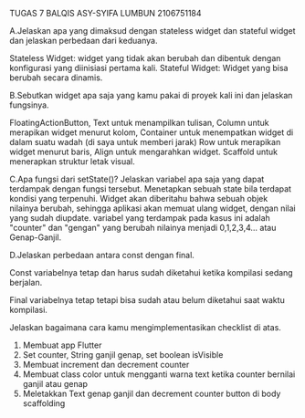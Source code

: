  TUGAS 7 BALQIS ASY-SYIFA LUMBUN 2106751184

 A.Jelaskan apa yang dimaksud dengan stateless widget dan stateful widget dan jelaskan perbedaan dari keduanya.
 
 Stateless Widget: widget yang tidak akan berubah dan dibentuk dengan konfigurasi yang diinisiasi pertama kali.
 Stateful Widget: Widget yang bisa berubah secara dinamis.


 B.Sebutkan widget apa saja yang kamu pakai di proyek kali ini dan jelaskan fungsinya.

 FloatingActionButton, 
 Text untuk menampilkan tulisan,
 Column untuk merapikan widget menurut kolom,
 Container untuk menempatkan widget di dalam suatu wadah (di saya untuk memberi jarak)
 Row untuk merapikan widget menurut baris,
 Align untuk mengarahkan widget.
 Scaffold untuk menerapkan struktur letak visual.
 
 C.Apa fungsi dari setState()? Jelaskan variabel apa saja yang dapat terdampak dengan fungsi tersebut.
 Menetapkan sebuah state bila terdapat kondisi yang terpenuhi.
 Widget akan diberitahu bahwa sebuah objek nilainya berubah, sehingga aplikasi akan memuat ulang widget, dengan nilai yang sudah diupdate.
 variabel yang terdampak pada kasus ini adalah "counter" dan "gengan" yang berubah nilainya menjadi 0,1,2,3,4... atau Genap-Ganjil.
 
 D.Jelaskan perbedaan antara const dengan final.
 
 Const variabelnya tetap dan harus sudah diketahui ketika kompilasi sedang berjalan.

 Final variabelnya tetap tetapi bisa sudah atau belum diketahui saat waktu kompilasi.

 Jelaskan bagaimana cara kamu mengimplementasikan checklist di atas.
 1. Membuat app Flutter
 2. Set counter, String ganjil genap, set boolean isVisible
 3. Membuat increment dan decrement counter
 4. Membuat class color untuk mengganti warna text ketika counter bernilai ganjil atau genap
 5. Meletakkan Text genap ganjil dan decrement counter button di body scaffolding
 
 
